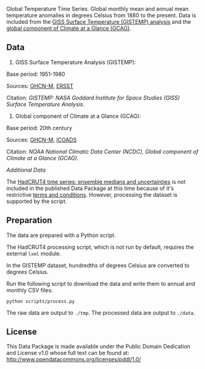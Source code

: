 Global Temperature Time Series. Global monthly mean and annual mean temperature anomalies in degrees Celsius from 1880 to the present. Data is included from the [GISS Surface Temperature (GISTEMP) analysis][gistemp] and the [global component of Climate at a Glance (GCAG)][gcag].

## Data
1. GISS Surface Temperature Analysis (GISTEMP):

  Base period: 1951-1980

  Sources: [GHCN-M][ghcn-m], [ERSST][ersst]

  Citation: *GISTEMP: NASA Goddard Institute for Space Studies (GISS) Surface Temperature Analysis.*

1. Global component of Climate at a Glance (GCAG):

  Base period: 20th century

  Sources: [GHCN-M][ghcn-m], [ICOADS][icoads]

  Citation: *NOAA National Climatic Data Center (NCDC), Global component of Climate at a Glance (GCAG).*

*Additional Data*

The [HadCRUT4 time series: ensemble medians and uncertainties][hadcrut4] is not included in the published Data Package at this time because of it's restrictive [terms and conditions][hadcrut4-terms]. However, processing the dataset is supported by the script.

[gistemp]: http://data.giss.nasa.gov/gistemp/
[gcag]: http://www.ncdc.noaa.gov/cag/data-info/global
[hadcrut4]: http://www.metoffice.gov.uk/hadobs/hadcrut4/data/current/download.html#regional_series
[hadcrut4-terms]: http://www.metoffice.gov.uk/hadobs/hadcrut4/terms_and_conditions.html
[ghcn-m]: http://www.ncdc.noaa.gov/ghcnm/v3.php
[ersst]: http://www.ncdc.noaa.gov/data-access/marineocean-data/extended-reconstructed-sea-surface-temperature-ersst-v3b
[icoads]: http://icoads.noaa.gov/

## Preparation

The data are prepared with a Python script.

The HadCRUT4 processing script, which is not run by default, requires the external `lxml` module.

In the GISTEMP dataset, hundredths of degrees Celsius are converted to degrees Celsius.

Run the following script to download the data and write them to annual and monthly CSV files:

`python scripts/process.py`

The raw data are output to `./tmp`. The processed data are output to `./data`.

## License

This Data Package is made available under the Public Domain Dedication and License v1.0 whose full text can be found at: http://www.opendatacommons.org/licenses/pddl/1.0/
